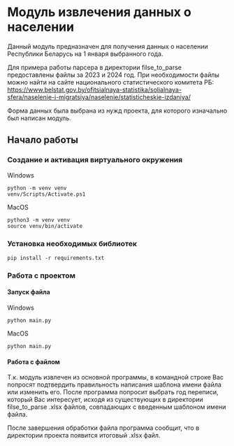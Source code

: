# Модуль извлечения данных о населении

Данный модуль предназначен для получения данных о населении Республики Беларусь на 1 января выбранного года.

Для примера работы парсера в директории filse_to_parse предоставлены файлы за 2023 и 2024 год. 
При необходимости файлы можно найти на сайте национального статистического комитета РБ:
https://www.belstat.gov.by/ofitsialnaya-statistika/solialnaya-sfera/naselenie-i-migratsiya/naselenie/statisticheskie-izdaniya/

Форма данных была выбрана из нужд проекта, для которого изначально был написан модуль.

## Начало работы
### Создание и активация виртуального окружения
Windows 

```
python -m venv venv
venv/Scripts/Activate.ps1
```

MacOS

```
python3 -m venv venv
source venv/bin/activate
```

### Установка необходимых библиотек

```
pip install -r requirements.txt
```

### Работа с проектом
#### Запуск файла
Windows

```
python main.py
```

MacOS

```
python main.py
```

#### Работа с файлом
Т.к. модуль извлечен из основной программы, в командной строке Вас попросят подтвердить правильность написания шаблона имени файла или изменить его.
После программа попросит выбрать год переписи, который Вас интересует, исходя из существующих в директории filse_to_parse .xlsx файлов, совпадающих с введенным шаблоном имени файла.

После завершения обработки файла программа сообщит, что в директории проекта появится итоговый .xlsx файл.
